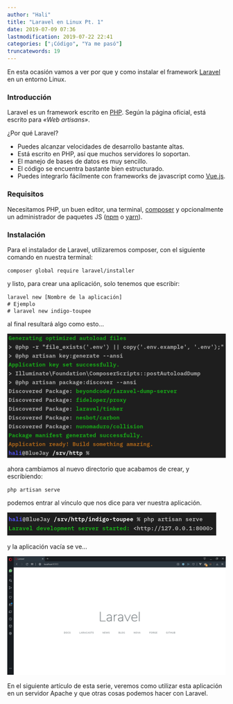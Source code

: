 ```yaml
---
author: "Hali"
title: "Laravel en Linux Pt. 1"
date: 2019-07-09 07:36
lastmodification: 2019-07-22 22:41
categories: ["¡Código", "Ya me pasó"]
truncatewords: 19
---
```


En esta ocasión vamos a ver por que y como instalar el framework [Laravel][1]
en un entorno Linux.

### Introducción
Laravel es un framework escrito en [PHP][3]. Según la página oficial, está
escrito para _«Web artisans»_.

¿Por qué Laravel?
- Puedes alcanzar velocidades de desarrollo bastante altas.
- Está escrito en PHP, así que muchos servidores lo soportan.
- El manejo de bases de datos es muy sencillo.
- El código se encuentra bastante bien estructurado.
- Puedes integrarlo fácilmente con frameworks de javascript como [Vue.js][4].

### Requisitos
Necesitamos PHP, un buen editor, una terminal, [composer][5] y opcionalmente
un administrador de paquetes JS ([npm][6] o [yarn][7]).

### Instalación
Para el instalador de Laravel, utilizaremos composer, con el siguiente comando
en nuestra terminal:
```shell
composer global require laravel/installer
```
y listo, para crear una aplicación, solo tenemos que escribir:
```shell
laravel new [Nombre de la aplicación]
# Ejemplo
# laravel new indigo-toupee
```
al final resultará algo como esto...

![laravel new indigo-toupee](/img/2019-07-09-laravel-linux/laravel-new.png)

ahora cambiamos al nuevo directorio que acabamos de crear, y escribiendo:
```shell
php artisan serve
```
podemos entrar al vínculo que nos dice para ver nuestra aplicación.

![php artisan serve](/img/2019-07-09-laravel-linux/php-artisan-serve.png)

y la aplicación vacía se ve...

![localhost:8000](/img/2019-07-09-laravel-linux/laravel-app.png)

En el siguiente artículo de esta serie, veremos como utilizar esta aplicación
en un servidor Apache y que otras cosas podemos hacer con Laravel.

[1]: https://laravel.com
[3]: https://www.php.net
[4]: https://vuejs.org
[5]: https://getcomposer.org
[6]: https://www.npmjs.com
[7]: https://yarnpkg.com/es-ES/
